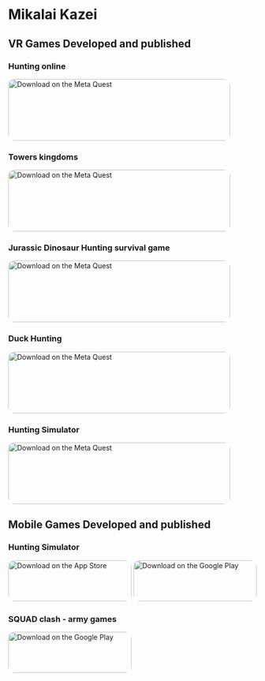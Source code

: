 # Mikalai Kazei
## VR Games Developed and published

### Hunting online
<tr> 
<td>  <a href="https://www.meta.com/experiences/8909763339145465"><img src="https://mikalaikazei.github.io/meta.png" alt="Download on the Meta Quest" style="border-radius: 13px; width: 450px; height: 125px;"></a>
</td> 
</tr>

### Towers kingdoms
<tr> 
<td>  <a href="https://www.meta.com/experiences/25604604785853987"><img src="https://mikalaikazei.github.io/meta.png" alt="Download on the Meta Quest" style="border-radius: 13px; width: 450px; height: 125px;"></a>
</td> 
</tr>

### Jurassic Dinosaur Hunting survival game
<tr> 
<td>  <a href="https://www.meta.com/experiences/8088501101163461"><img src="https://mikalaikazei.github.io/meta.png" alt="Download on the Meta Quest" style="border-radius: 13px; width: 450px; height: 125px;"></a>
</td> 
</tr>

### Duck Hunting 
<tr> 
<td>  <a href="https://www.meta.com/experiences/7640680352649430"><img src="https://mikalaikazei.github.io/meta.png" alt="Download on the Meta Quest" style="border-radius: 13px; width: 450px; height: 125px;"></a>
</td> 
</tr>

### Hunting Simulator 
<tr> 
<td>  <a href="https://www.meta.com/experiences/24302506529397673"><img src="https://mikalaikazei.github.io/meta.png" alt="Download on the Meta Quest" style="border-radius: 13px; width: 450px; height: 125px;"></a>
</td> 
</tr>

## Mobile Games Developed and published
### Hunting Simulator
<tr> <td>
<a href="https://apps.apple.com/us/app/hunting-simulator-game/id1501749754"><img src="https://mikalaikazei.github.io/aapl.png" alt="Download on the App Store" style="border-radius: 13px; width: 250px; height: 83px;"></a> 
</td> 
<td>
<a href="https://play.google.com/store/apps/details?id=com.woodcock.huntingsimulator"><img src="https://mikalaikazei.github.io/google.png" alt="Download on the Google Play" style="border-radius: 13px; width: 250px; height: 83px;"></a>
</td>
</tr>

### SQUAD clash - army games
<a href="https://play.google.com/store/apps/details?id=com.Woodcock.pmSQUAD"><img src="https://mikalaikazei.github.io/google.png" alt="Download on the Google Play" style="border-radius: 13px; width: 250px; height: 83px;"></a>

